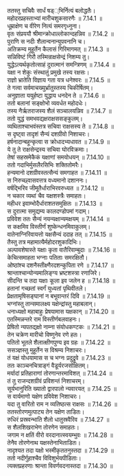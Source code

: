 

  
ततस्तु सचिवैः सार्धं षड््भिर्नित्यं बलोद्धतैः।  
महोदरप्रहस्ताभ्यां मारीचशुकसारणैः ॥ 7.14.1 ॥   
धूम्राक्षेण च वीरेण नित्यं समरगृध्नुना।  
वृतः संप्रययौ श्रीमान्क्रोधाल्लोकान्दहन्निव ॥ 7.14.2 ॥   
पुराणि स नदीः शैलान्वनान्युपवनानि च।  
अतिक्रम्य मुहूर्तेन कैलासं गिरिमागमत् ॥ 7.14.3 ॥   
सन्निविष्टं गिरौ तस्मिन्राक्षसेन्द्रं निशम्य तु।  
युद्धेऽत्यर्थकृतोत्साहं दुरात्मानं समन्त्रिणम् ॥ 7.14.4 ॥   
यक्षा न शेकुः संस्थातुं प्रमुखे तस्य रक्षसः।  
राज्ञो भ्रातेति विज्ञाय गता यत्र धनेश्वरः ॥ 7.14.5 ॥   
ते गत्वा सर्वमाचख्युर्भ्रातुस्तस्य चिकीर्षितम्।  
अनुज्ञाता ययुर्हष्टा युद्धाय धनदेन ते ॥ 7.14.6 ॥   
ततो बलानां सङ्क्षोभो व्यवर्धत महोदधेः।  
तस्य नैर्ऋतराजस्य शैलं सञ्चालयन्निव ॥ 7.14.7 ॥   
ततो युद्धं समभवद्यक्षराक्षससङ्कुलम्।  
व्यथिताश्चाभवंस्तत्र सचिवा राक्षसस्य ते ॥ 7.14.8 ॥   
स दृष्ट्वा तादृशं सैन्यं दशग्रीवो निशाचरः।  
हर्षनादान्बहून्कृत्वा स क्रोधादभ्यधावत ॥ 7.14.9 ॥   
ये तु ते राक्षसेन्द्रस्य सचिवा घोरविक्रमाः।  
तेषां सहस्रमेकैकं यक्षाणां समयोधयन् ॥ 7.14.10 ॥   
ततो गदाभिर्मुसलैरसिभिः शक्तितोमरैः।  
हन्यमानो दशग्रीवस्तत्सैन्यं समगाहत ॥ 7.14.11 ॥   
स निरुच्छ्वासवत्तत्र वध्यमानो दशाननः।  
वर्षद्भिरिव जीमूतैर्धाराभिरवरुध्यत ॥ 7.14.12 ॥   
न चकार व्यथां चैव यक्षशस्त्रैः समाहतः।  
महीधर इवाम्भोदैर्धाराशतसमुक्षितः ॥ 7.14.13 ॥   
स दुरात्मा समुद्यम्य कालदण्डोपमां गदाम्।  
प्रविवेश ततः सैन्यं नयन्यक्षान्यमक्षयम् ॥ 7.14.14 ॥   
स कक्षमिव विस्तीर्णं शुष्केन्धनमिवाकुलम्।  
वातेनाग्निरिवायत्तो यक्षसैन्यं ददाह तत् ॥ 7.14.15 ॥   
तैस्तु तत्र महामात्यैर्महोदरशुकादिभिः।  
अल्पावशेषास्ते यक्षाः कृता वातैरिवाम्बुदाः ॥ 7.14.16 ॥   
केचित्समाहता भग्नाः पतिताः समरक्षितौ।  
ओष्ठांश्च दशनैस्तीक्ष्णैरदशन्कुपिता रणे ॥ 7.14.17 ॥   
श्रान्ताश्चान्योन्यमालिङ्ग्य भ्रष्टशस्त्रा रणाजिरे।  
सीदन्ति च तदा यक्षाः कूला इव जलेन ह ॥ 7.14.18 ॥   
हतानां गच्छतां स्वर्गं युध्यतां पृथिवीतले।  
प्रेक्षतामृषिसङ्घानां न बभूवान्तरं दिवि ॥ 7.14.19 ॥   
भग्नांस्तु तान्समालक्ष्य यक्षेन्द्रांस्तु महाबलान्।  
धनाध्यक्षो महाबाहुः प्रेषयामास यक्षकान् ॥ 7.14.20 ॥   
एतस्मिन्नन्तरे राम विस्तीर्णबलवाहनः।  
प्रेषितो न्यपतद्यक्षो नाम्ना संयोधकण्टकः ॥ 7.14.21 ॥   
तेन चक्रेण मारीचो विष्णुनेव रणे हतः।  
पतितो भूतले शैलात्क्षीणपुण्य इव ग्रहः ॥ 7.14.22 ॥   
ससञ्ज्ञस्तु मुहूर्तेन स विश्रम्य निशाचरः।  
तं यक्षं योधयामास स च भग्नः प्रदुद्रुवे ॥ 7.14.23 ॥   
ततः काञ्चनचित्राङ्गं वैडूर्यरजसोक्षितम्।  
मर्यादां प्रतिहाराणां तोरणान्तरमाविशत् ॥ 7.14.24 ॥   
तं तु राजन्दशग्रीवं प्रविशन्तं निशाचरम्।  
सूर्यभानुरिति ख्यातो द्वारपालो न्यवारयत् ॥ 7.14.25 ॥   
स वार्यमाणो यक्षेण प्रविवेश निशाचरः।  
यदा तु वारितो राम न व्यतिष्ठत्स राक्षसः ॥ 7.14.26 ॥   
ततस्तोरणमुत्पाट्य तेन यक्षेण ताडितः।  
रुधिरं प्रस्रवन्भाति शैलो धातुस्रवैरिव ॥ 7.14.27 ॥   
स शैलशिखराभेण तोरणेन समाहतः।  
जगाम न क्षतिं वीरो वरदानात्स्वयम्भुवः ॥ 7.14.28 ॥   
तेनैव तोरणेनाथ यक्षस्तेनाभिताडितः।  
नादृश्यत तदा यक्षो भस्मीकृततनुस्तदा ॥ 7.14.29 ॥   
ततो नदीर्गुहाश्चैव विविशुर्भयपीडिताः।  
त्यक्तप्रहरणाः श्रान्ता विवर्णवदनास्तदा ॥ 7.14.30 ॥   
